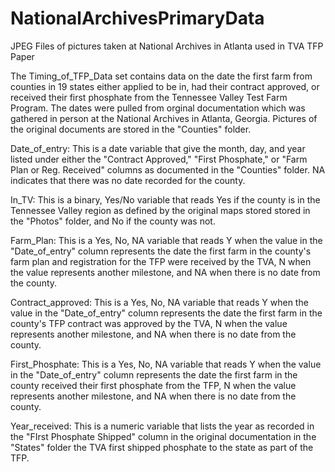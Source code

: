 # NationalArchivesPrimaryData
JPEG Files of pictures taken at National Archives in Atlanta used in TVA TFP Paper

The Timing_of_TFP_Data set contains data on the date the first farm from counties in 19 states either applied to be in,
had their contract approved, or received their first phosphate from the Tennessee Valley Test Farm Program. The dates were
pulled from orginal documentation which was gathered in person at the National Archives in Atlanta, Georgia. Pictures of the
original documents are stored in the "Counties" folder. 

Date_of_entry: This is a date variable that give the month, day, and year listed under either the "Contract Approved," "First Phosphate," 
or "Farm Plan or Reg. Received" columns as documented in the "Counties" folder. NA indicates that there was no date recorded for the county. 


In_TV: This is a binary, Yes/No variable that reads Yes if the county is in the Tennessee Valley region as defined by the original maps stored
stored in the "Photos" folder, and No if the county was not. 

Farm_Plan: This is a Yes, No, NA variable that reads Y when the value in the "Date_of_entry" column represents the date the
first farm in the county's farm plan and registration for the TFP were received by the TVA, N when the value represents another milestone, and NA when 
there is no date from the county. 


Contract_approved: This is a Yes, No, NA variable that reads Y when the value in the "Date_of_entry" column represents the date the
first farm in the county's TFP contract was approved by the TVA, N when the value represents another milestone, and NA when 
there is no date from the county. 


First_Phosphate: This is a Yes, No, NA variable that reads Y when the value in the "Date_of_entry" column represents the date the
first farm in the county received their first phosphate from the TFP, N when the value represents another milestone, and NA when 
there is no date from the county. 


Year_received: This is a numeric variable that lists the year as recorded in the "FIrst Phosphate Shipped" column in the original 
documentation in the "States" folder the TVA first shipped phosphate to the state as part of the TFP. 


